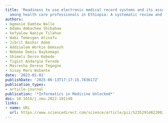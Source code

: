```yaml
---
title: 'Readiness to use electronic medical record systems and its associated factors
  among health care professionals in Ethiopia: A systematic review and meta-analysis'
authors:
- Agmasie Damtew Walle
- Adamu Ambachew Shibabaw
- kefyalew Naniye Tilahun
- Wabi Temesgen Atinafu
- Jibril Bashir Adem
- Addisalem Workie Demsash
- Nebebe Demis Baykemagn
- Shimels Derso Kebede
- Tigist Andargie Ferede
- Masresha Derese Tegegne
- Sisay Maru Wubante
date: '2023-01-01'
publishDate: '2025-06-13T17:17:15.783617Z'
publication_types:
- article-journal
publication: '*Informatics in Medicine Unlocked*'
doi: 10.1016/j.imu.2022.101140
links:
- name: URL
  url: https://www.sciencedirect.com/science/article/pii/S2352914822002775
---
```

